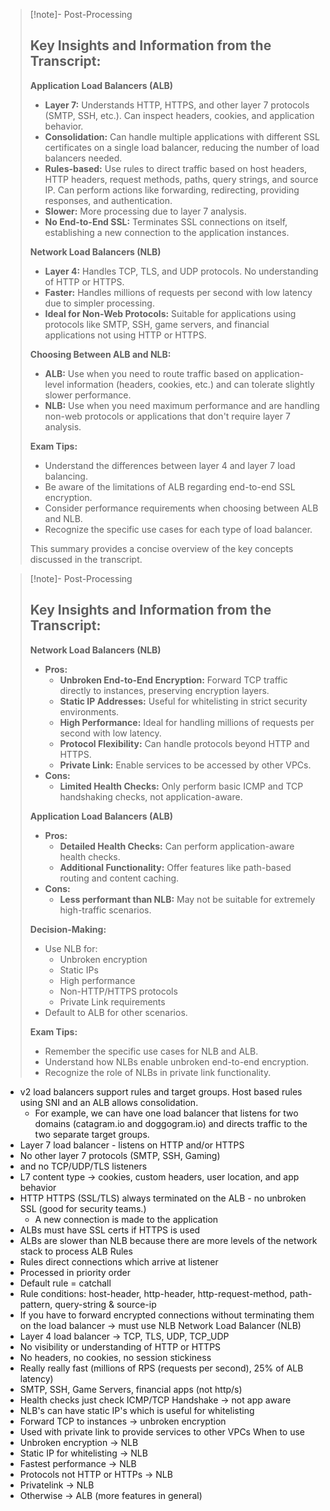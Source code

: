 
>[!note]- Post-Processing
>## Key Insights and Information from the Transcript:
>
>**Application Load Balancers (ALB)**
>
>* **Layer 7:** Understands HTTP, HTTPS, and other layer 7 protocols (SMTP, SSH, etc.). Can inspect headers, cookies, and application behavior.
>* **Consolidation:** Can handle multiple applications with different SSL certificates on a single load balancer, reducing the number of load balancers needed.
>* **Rules-based:**  Use rules to direct traffic based on host headers, HTTP headers, request methods, paths, query strings, and source IP. Can perform actions like forwarding, redirecting, providing responses, and authentication.
>* **Slower:**  More processing due to layer 7 analysis.
>* **No End-to-End SSL:** Terminates SSL connections on itself, establishing a new connection to the application instances.
>
>**Network Load Balancers (NLB)**
>
>* **Layer 4:** Handles TCP, TLS, and UDP protocols. No understanding of HTTP or HTTPS.
>* **Faster:**  Handles millions of requests per second with low latency due to simpler processing.
>* **Ideal for Non-Web Protocols:**  Suitable for applications using protocols like SMTP, SSH, game servers, and financial applications not using HTTP or HTTPS.
>
>**Choosing Between ALB and NLB:**
>
>* **ALB:** Use when you need to route traffic based on application-level information (headers, cookies, etc.) and can tolerate slightly slower performance.
>* **NLB:** Use when you need maximum performance and are handling non-web protocols or applications that don't require layer 7 analysis.
>
>**Exam Tips:**
>
>* Understand the differences between layer 4 and layer 7 load balancing.
>* Be aware of the limitations of ALB regarding end-to-end SSL encryption.
>* Consider performance requirements when choosing between ALB and NLB.
>* Recognize the specific use cases for each type of load balancer.
>
>
>
>This summary provides a concise overview of the key concepts discussed in the transcript.
>

>[!note]- Post-Processing
>## Key Insights and Information from the Transcript:
>
>**Network Load Balancers (NLB)**
>
>* **Pros:**
>    * **Unbroken End-to-End Encryption:** Forward TCP traffic directly to instances, preserving encryption layers.
>    * **Static IP Addresses:** Useful for whitelisting in strict security environments.
>    * **High Performance:** Ideal for handling millions of requests per second with low latency.
>    * **Protocol Flexibility:** Can handle protocols beyond HTTP and HTTPS.
>    * **Private Link:**  Enable services to be accessed by other VPCs.
>* **Cons:**
>    * **Limited Health Checks:** Only perform basic ICMP and TCP handshaking checks, not application-aware.
>
>**Application Load Balancers (ALB)**
>
>* **Pros:**
>    * **Detailed Health Checks:** Can perform application-aware health checks.
>    * **Additional Functionality:** Offer features like path-based routing and content caching.
>* **Cons:**
>    * **Less performant than NLB:** May not be suitable for extremely high-traffic scenarios.
>
>**Decision-Making:**
>
>* Use NLB for:
>    * Unbroken encryption
>    * Static IPs
>    * High performance
>    * Non-HTTP/HTTPS protocols
>    * Private Link requirements
>* Default to ALB for other scenarios.
>
>
>**Exam Tips:**
>
>* Remember the specific use cases for NLB and ALB.
>* Understand how NLBs enable unbroken end-to-end encryption.
>* Recognize the role of NLBs in private link functionality.
>

- v2 load balancers support rules and target groups. Host based rules using SNI and an ALB allows consolidation.
	- For example, we can have one load balancer that listens for two domains (catagram.io and doggogram.io) and directs traffic to the two separate target groups.
- Layer 7 load balancer - listens on HTTP and/or HTTPS
- No other layer 7 protocols (SMTP, SSH, Gaming)
- and no TCP/UDP/TLS listeners
- L7 content type -> cookies, custom headers, user location, and app behavior
- HTTP HTTPS (SSL/TLS) always terminated on the ALB - no unbroken SSL (good for security teams.)
	- A new connection is made to the application
- ALBs must have SSL certs if HTTPS is used
- ALBs are slower than NLB because there are more levels of the network stack to process
ALB Rules 
- Rules direct connections which arrive at listener
- Processed in priority order
- Default rule = catchall
- Rule conditions: host-header, http-header, http-request-method, path-pattern, query-string & source-ip
- If you have to forward encrypted connections without terminating them on the load balancer -> must use NLB
Network Load Balancer (NLB)
- Layer 4 load balancer -> TCP, TLS, UDP, TCP_UDP
- No visibility or understanding of HTTP or HTTPS
- No headers, no cookies, no session stickiness
- Really really fast (millions of RPS (requests per second), 25% of ALB latency)
- SMTP, SSH, Game Servers, financial apps (not http/s)
- Health checks just check ICMP/TCP Handshake -> not app aware
- NLB's can have static IP's which is useful for whitelisting
- Forward TCP to instances -> unbroken encryption
- Used with private link to provide services to other VPCs
When to use
- Unbroken encryption -> NLB
- Static IP for whitelisting -> NLB
- Fastest performance -> NLB
- Protocols not HTTP or HTTPs -> NLB
- Privatelink -> NLB
- Otherwise -> ALB (more features in general)